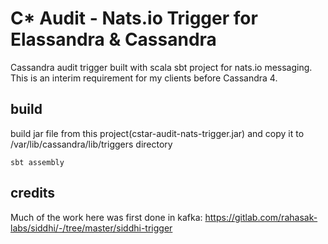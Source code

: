 # C* Audit - Nats.io Trigger for Elassandra & Cassandra

Cassandra audit trigger built with scala sbt project for nats.io messaging. This is an interim requirement for my clients before Cassandra 4.

## build

build jar file from this project(cstar-audit-nats-trigger.jar) and copy it to /var/lib/cassandra/lib/triggers 
directory

```
sbt assembly
```

## credits

Much of the work here was first done in kafka:
https://gitlab.com/rahasak-labs/siddhi/-/tree/master/siddhi-trigger